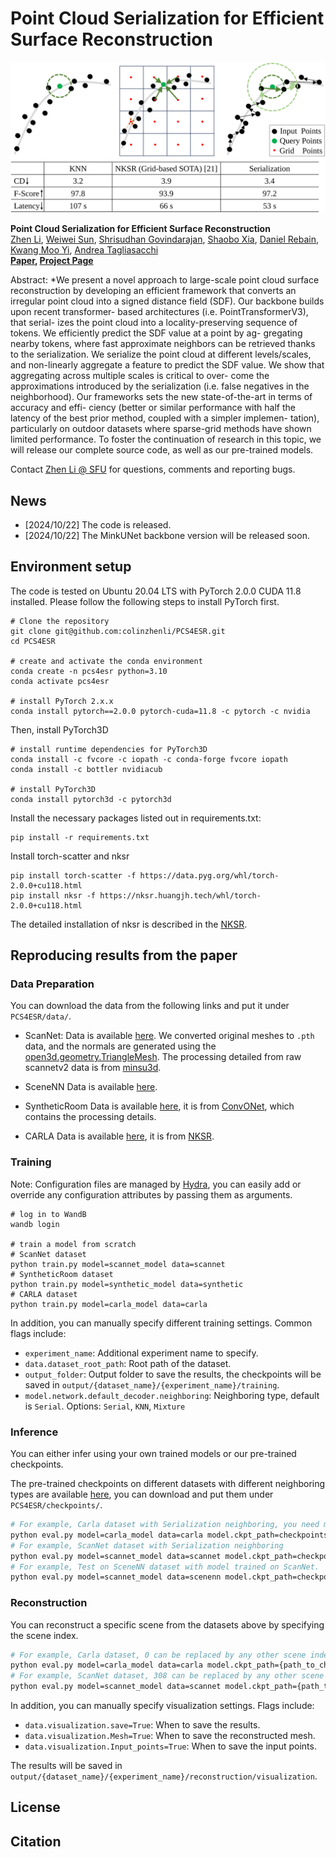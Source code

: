 # Point Cloud Serialization for Efficient Surface Reconstruction

![PCS4ESR](assets/Teaser.png)

**Point Cloud Serialization for Efficient Surface Reconstruction**<br>
[Zhen Li](https://colinzhenli.github.io/), [Weiwei Sun](https://wsunid.github.io/), [Shrisudhan Govindarajan](https://shrisudhan.github.io/), [Shaobo Xia](https://scholar.google.com/citations?user=eOPO9E0AAAAJ&hl=en), [Daniel Rebain](http://drebain.com/), [Kwang Moo Yi](https://www.cs.ubc.ca/~kmyi/), [Andrea Tagliasacchi](https://theialab.ca/)  
**[Paper](todo), [Project Page](todo)**

Abstract: *We present a novel approach to large-scale point cloud
surface reconstruction by developing an efficient framework
that converts an irregular point cloud into a signed distance
field (SDF). Our backbone builds upon recent transformer-
based architectures (i.e. PointTransformerV3), that serial-
izes the point cloud into a locality-preserving sequence of
tokens. We efficiently predict the SDF value at a point by ag-
gregating nearby tokens, where fast approximate neighbors
can be retrieved thanks to the serialization. We serialize
the point cloud at different levels/scales, and non-linearly
aggregate a feature to predict the SDF value. We show
that aggregating across multiple scales is critical to over-
come the approximations introduced by the serialization
(i.e. false negatives in the neighborhood). Our frameworks
sets the new state-of-the-art in terms of accuracy and effi-
ciency (better or similar performance with half the latency
of the best prior method, coupled with a simpler implemen-
tation), particularly on outdoor datasets where sparse-grid
methods have shown limited performance. To foster the
continuation of research in this topic, we will release our
complete source code, as well as our pre-trained models.

Contact [Zhen Li @ SFU](zla247@sfu.ca) for questions, comments and reporting bugs.
## News    

- [2024/10/22] The code is released.
- [2024/10/22] The MinkUNet backbone version will be released soon.

## Environment setup

The code is tested on Ubuntu 20.04 LTS with PyTorch 2.0.0 CUDA 11.8 installed. Please follow the following steps to install PyTorch first.

```
# Clone the repository
git clone git@github.com:colinzhenli/PCS4ESR.git
cd PCS4ESR

# create and activate the conda environment
conda create -n pcs4esr python=3.10
conda activate pcs4esr

# install PyTorch 2.x.x
conda install pytorch==2.0.0 pytorch-cuda=11.8 -c pytorch -c nvidia

```
Then, install PyTorch3D
```
# install runtime dependencies for PyTorch3D
conda install -c fvcore -c iopath -c conda-forge fvcore iopath
conda install -c bottler nvidiacub

# install PyTorch3D
conda install pytorch3d -c pytorch3d
```

Install the necessary packages listed out in requirements.txt:
```
pip install -r requirements.txt
```

Install torch-scatter and nksr
```
pip install torch-scatter -f https://data.pyg.org/whl/torch-2.0.0+cu118.html 
pip install nksr -f https://nksr.huangjh.tech/whl/torch-2.0.0+cu118.html 
```

The detailed installation of nksr is described in the [NKSR](https://github.com/nv-tlabs/nksr).

## Reproducing results from the paper

### Data Preparation

You can download the data from the following links and put it under `PCS4ESR/data/`.
- ScanNet:
Data is available [here](https://drive.google.com/drive/folders/1JK_6T61eQ07_y1bi1DD9Xj-XRU0EDKGS?usp=sharing).
We converted original meshes to `.pth` data, and the normals are generated using the [open3d.geometry.TriangleMesh](https://www.open3d.org/html/python_api/open3d.geometry.TriangleMesh.html). The processing detailed from raw scannetv2 data is from [minsu3d](https://github.com/3dlg-hcvc/minsu3d).

- SceneNN
Data is available [here](https://drive.google.com/file/d/1d_ILfaxpJBpiiwCZtvC4jEKnixEr9N2l/view?usp=sharing).

- SyntheticRoom
Data is available [here](https://drive.google.com/drive/folders/1PosV8qyXCkjIHzVjPeOIdhCLigpXXDku?usp=sharing), it is from [ConvONet](https://github.com/autonomousvision/convolutional_occupancy_networks), which contains the processing details.

- CARLA
Data is available [here](https://drive.google.com/file/d/1BFwExw7SRJaqHJ98pqqnR-k6g8XYMAqq/view?usp=sharing), it is from [NKSR](https://github.com/nv-tlabs/nksr).


### Training
Note: Configuration files are managed by [Hydra](https://hydra.cc/), you can easily add or override any configuration attributes by passing them as arguments.
```shell
# log in to WandB
wandb login

# train a model from scratch
# ScanNet dataset
python train.py model=scannet_model data=scannet
# SyntheticRoom dataset
python train.py model=synthetic_model data=synthetic
# CARLA dataset
python train.py model=carla_model data=carla
```

In addition, you can manually specify different training settings. Common flags include:
- `experiment_name`: Additional experiment name to specify.
- `data.dataset_root_path`: Root path of the dataset.
- `output_folder`: Output folder to save the results, the checkpoints will be saved in `output/{dataset_name}/{experiment_name}/training`.
- `model.network.default_decoder.neighboring`: Neighboring type, default is `Serial`. Options: `Serial`, `KNN`, `Mixture`

### Inference

You can either infer using your own trained models or our pre-trained checkpoints.

The pre-trained checkpoints on different datasets with different neighboring types are available [here](https://drive.google.com/file/d/1hMm5cnCOfNmr_PgkpOmwRnzCCG4wPqnu/view?usp=drive_link), you can download and put them under `PCS4ESR/checkpoints/`.

```bash
# For example, Carla dataset with Serialization neighboring, you need more than 24GB GPU memory to inferece the CARLA dataset, we recommend using a server.
python eval.py model=carla_model data=carla model.ckpt_path=checkpoints/CARLA_Serial_best.ckpt
# For example, ScanNet dataset with Serialization neighboring
python eval.py model=scannet_model data=scannet model.ckpt_path=checkpoints/ScanNet_Serial_best.ckpt 
# For example, Test on SceneNN dataset with model trained on ScanNet.
python eval.py model=scannet_model data=scenenn model.ckpt_path=checkpoints/ScanNet_Serial_best.ckpt
```

### Reconstruction
You can reconstruct a specific scene from the datasets above by specifying the scene index.
```bash
# For example, Carla dataset, 0 can be replaced by any other scene index of validation set
python eval.py model=carla_model data=carla model.ckpt_path={path_to_checkpoint} data.over_fitting=True data.take=1 data.intake_start=0
# For example, ScanNet dataset, 308 can be replaced by any other scene index of validation set
python eval.py model=scannet_model data=scannet model.ckpt_path={path_to_checkpoint} data.over_fitting=True data.take=1 data.intake_start=308

```
In addition, you can manually specify visualization settings. Flags include:
- `data.visualization.save=True`: When to save the results.
- `data.visualization.Mesh=True`: When to save the reconstructed mesh.
- `data.visualization.Input_points=True`: When to save the input points.
 
The results will be saved in `output/{dataset_name}/{experiment_name}/reconstruction/visualization`.

## License

## Citation
